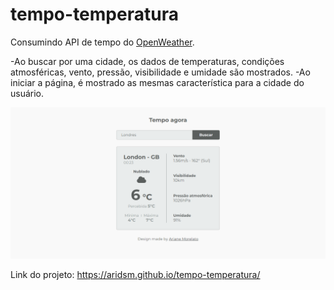 # tempo-temperatura

Consumindo API de tempo do [OpenWeather](https://openweathermap.org/api).

-Ao buscar por uma cidade, os dados de temperaturas, condições atmosféricas, vento, pressão, visibilidade e umidade são mostrados. 
-Ao iniciar a página, é mostrado as mesmas característica para a cidade do usuário.
 
 ![Página do website](https://github.com/aridsm/tempo-temperatura/blob/main/page.png)

Link do projeto: https://aridsm.github.io/tempo-temperatura/

